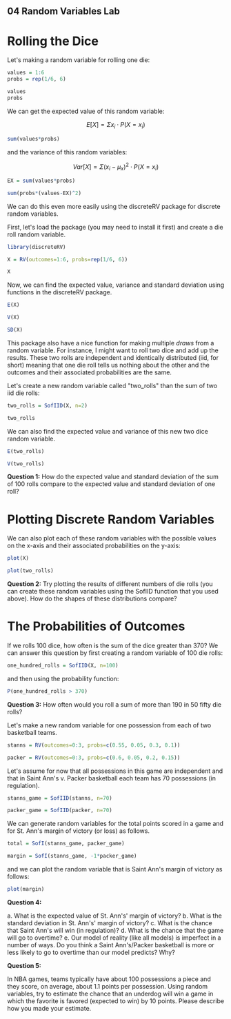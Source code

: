 04 Random Variables Lab
-------------------------------------

# Rolling the Dice

Let's making a random variable for rolling one die:

```r
values = 1:6
probs = rep(1/6, 6)

values
probs
```

We can get the expected value of this random variable:

$$E[X] = \Sigma x_i \cdot P(X=x_i)$$

```r
sum(values*probs)
```

and the variance of this random variables:

$$Var[X] = \Sigma (x_i - \mu_x)^2 \cdot P(X=x_i)$$

```r
EX = sum(values*probs)

sum(probs*(values-EX)^2)
```

We can do this even more easily using the discreteRV package for discrete random variables.

First, let's load the package (you may need to install it first) and create a die roll random variable.

```r
library(discreteRV)

X = RV(outcomes=1:6, probs=rep(1/6, 6))

X
```

Now, we can find the expected value, variance and standard deviation using functions in the discreteRV package.

```r
E(X)

V(X)

SD(X)

```

This package also have a nice function for making multiple *draws* from a random variable.  For instance, I might want to roll two dice and add up the results.  These two rolls are independent and identically distributed (iid, for short) meaning that one die roll tells us nothing about the other and the outcomes and their associated probabilities are the same.

Let's create a new random variable called "two_rolls" than the sum of two iid die rolls:

```r
two_rolls = SofIID(X, n=2)

two_rolls
```

We can also find the expected value and variance of this new two dice random variable.

```r
E(two_rolls)

V(two_rolls)
```

**Question 1:** How do the expected value and standard deviation of the sum of 100 rolls compare to the expected value and standard deviation of one roll?

# Plotting Discrete Random Variables

We can also plot each of these random variables with the possible values on the x-axis and their associated probabilities on the y-axis:

```r
plot(X)

plot(two_rolls)
```
**Question 2:** Try plotting the results of different numbers of die rolls (you can create these random variables using the SofIID function that you used above).  How do the shapes of these distributions compare?

# The Probabilities of Outcomes

If we rolls 100 dice, how often is the sum of the dice greater than 370?  We can answer this question by first creating a random variable of 100 die rolls:

```r
one_hundred_rolls = SofIID(X, n=100)
```

and then using the probability function:

```r
P(one_hundred_rolls > 370)
```

**Question 3:** How often would you roll a sum of more than 190 in 50 fifty die rolls?


Let's make a new random variable for one possession from each of two basketball teams.

```r
stanns = RV(outcomes=0:3, probs=c(0.55, 0.05, 0.3, 0.1))

packer = RV(outcomes=0:3, probs=c(0.6, 0.05, 0.2, 0.15))
```

Let's assume for now that all possessions in this game are independent and that in Saint Ann's v. Packer basketball each team has 70 possessions (in regulation).

```r
stanns_game = SofIID(stanns, n=70)

packer_game = SofIID(packer, n=70)
```

We can generate random variables for the total points scored in a game and for St. Ann's margin of victory (or loss) as follows.

```r
total = SofI(stanns_game, packer_game)

margin = SofI(stanns_game, -1*packer_game)
```

and we can plot the random variable that is Saint Ann's margin of victory as follows:

```r
plot(margin)
```

**Question 4:**

a. What is the expected value of St. Ann's' margin of victory?
b. What is the standard deviation in St. Ann's' margin of victory?
c. What is the chance that Saint Ann's will win (in regulation)?
d. What is the chance that the game will go to overtime?
e. Our model of reality (like all models) is imperfect in a number of ways.  Do you think a Saint Ann's/Packer basketball is more or less likely to go to overtime than our model predicts?  Why?

**Question 5:**

In NBA games, teams typically have about 100 possessions a piece and they score, on average, about 1.1 points per possession.  Using random variables, try to estimate the chance that an underdog will win a game in which the favorite is favored (expected to win) by 10 points.  Please describe how you made your estimate. 
